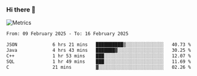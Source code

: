 ### Hi there 👋

![Metrics](https://github.com/radoapx/radoapx/blob/main/github-metrics.svg)

<!--START_SECTION:waka-->

```txt
From: 09 February 2025 - To: 16 February 2025

JSON             6 hrs 21 mins   ██████████▒░░░░░░░░░░░░░░   40.73 %
Java             4 hrs 43 mins   ███████▓░░░░░░░░░░░░░░░░░   30.25 %
C++              1 hr 53 mins    ███░░░░░░░░░░░░░░░░░░░░░░   12.07 %
SQL              1 hr 49 mins    ███░░░░░░░░░░░░░░░░░░░░░░   11.69 %
C                21 mins         ▓░░░░░░░░░░░░░░░░░░░░░░░░   02.26 %
```

<!--END_SECTION:waka-->

<!--
**radoapx/radoapx** is a ✨ _special_ ✨ repository because its `README.md` (this file) appears on your GitHub profile.

Here are some ideas to get you started:

- 🔭 I’m currently working on ...
- 🌱 I’m currently learning ...
- 👯 I’m looking to collaborate on ...
- 🤔 I’m looking for help with ...
- 💬 Ask me about ...
- 📫 How to reach me: ...
- 😄 Pronouns: ...
- ⚡ Fun fact: ...
-->
